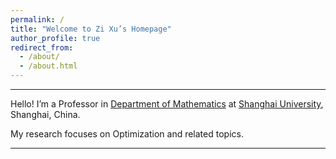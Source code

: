 ```yaml
---
permalink: /
title: "Welcome to Zi Xu’s Homepage"
author_profile: true
redirect_from: 
  - /about/
  - /about.html
---
```


---
Hello! I’m a Professor in [Department of Mathematics](https://math.shu.edu.cn) at [Shanghai University](https://www.shu.edu.cn), Shanghai, China.

My research focuses on Optimization and related topics.

---
